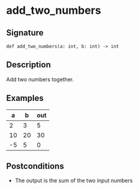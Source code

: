 # add_two_numbers

## Signature
```
def add_two_numbers(a: int, b: int) -> int
```

## Description
Add two numbers together.

## Examples
| a | b | out |
|---|---|-----|
| 2 | 3 | 5 |
| 10 | 20 | 30 |
| -5 | 5 | 0 |

## Postconditions
- The output is the sum of the two input numbers
